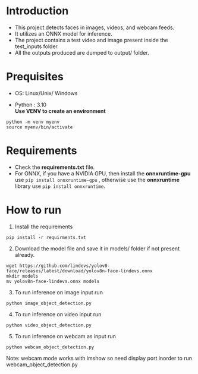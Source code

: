 # Introduction 
- This project detects faces in images, videos, and webcam feeds.
-  It utilizes an ONNX model for inference.
-  The project contains a test video and image present inside the test_inputs folder.
- All the outputs produced are dumped to output/ folder.

# Prequisites
- OS: Linux/Unix/ Windows

- Python : 3.10 \
**Use VENV to create an environment**
```
python -m venv myenv 
source myenv/bin/activate
``` 
# Requirements

* Check the **requirements.txt** file.
* For ONNX, if you have a NVIDIA GPU, then install the **onnxruntime-gpu** use 
```pip install onnxruntime-gpu```
, otherwise use the **onnxruntime** library use ```pip install onnxruntime```.

# How to run 
1. Install the requirements
```
pip install -r requirments.txt
```
2. Download the model file and save it in models/ folder if not present already.
```
wget https://github.com/lindevs/yolov8-face/releases/latest/download/yolov8n-face-lindevs.onnx
mkdir models
mv yolov8n-face-lindevs.onnx models
```
3. To run inference on image input run 
```
python image_object_detection.py
```
4. To run inference on video input run 
```
python video_object_detection.py
```
5. To run inference on webcam as input run 
```
python webcam_object_detection.py
```
Note: webcam mode works with imshow so need display port inorder to run webcam_object_detection.py


